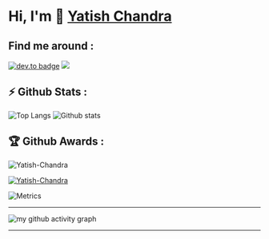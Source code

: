 # Hi, I'm 👋 [Yatish Chandra](https://github.com/Yatish-Chandra)

## Find me around : 

[![dev.to badge](https://img.shields.io/badge/linkedin-YatishChandra-%230177B5?style=flat&logo=linkedin)](https://www.linkedin.com/in/yatishchandraemmani/)
![](https://komarev.com/ghpvc/?username=Yatish-Chandra&color=brightgreen)
## :zap: Github Stats :

![Top Langs](https://github-readme-stats.vercel.app/api/top-langs/?username=Yatish-Chandra&theme=cobalt&langs_count=10&layout=compact) 
![Github stats](https://github-readme-stats.vercel.app/api?username=Yatish-Chandra&theme=calm&show_icons=true&count_private=true)

## :trophy: Github Awards :

<p align="left"> <img src="https://komarev.com/ghpvc/?username=Yatish-Chandra&label=Profile%20views&color=0e75b6&style=flat" alt="Yatish-Chandra" /> </p>
<p align="left"> 
	<a href="https://github.com/ryo-ma/github-profile-trophy">
	<img src="https://github-profile-trophy.vercel.app/?username=Yatish-Chandra&theme=chalk&margin-w=15" alt="Yatish-Chandra" />
	</a> 
</p>

![Metrics](https://metrics.lecoq.io/Yatish-Chandra)

 <hr>

![my github activity graph](https://activity-graph.herokuapp.com/graph?username=Yatish-Chandra&bg_color=22272e&color=9BE8A8&line=9BE8A8&point=40C363&area=false&hide_border=true)

<hr>

